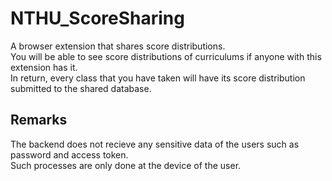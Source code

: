 # NTHU_ScoreSharing

A browser extension that shares score distributions.  
You will be able to see score distributions of curriculums if anyone with this extension has it.  
In return, every class that you have taken will have its score distribution submitted to the shared database.  

## Remarks

The backend does not recieve any sensitive data of the users such as password and access token.  
Such processes are only done at the device of the user. 
